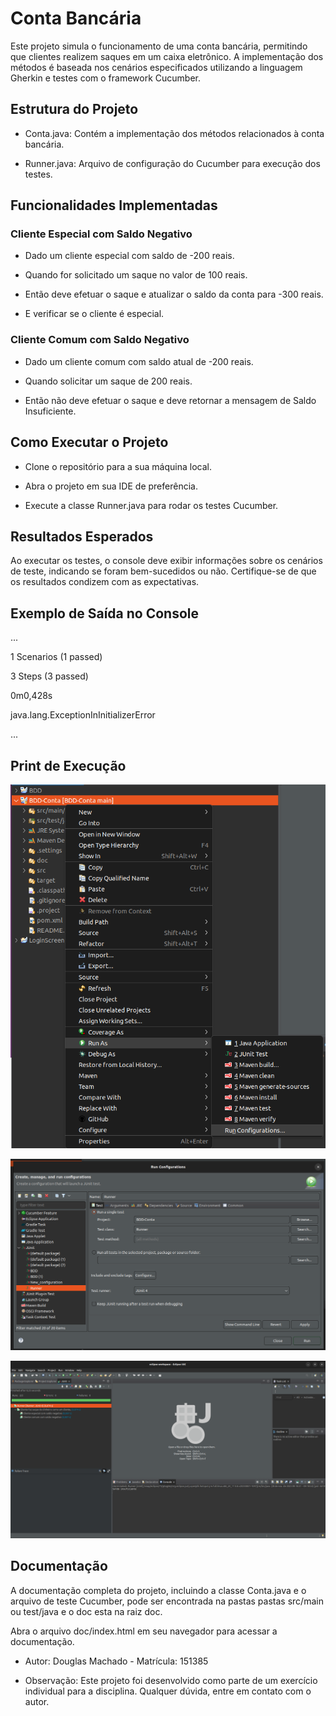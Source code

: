 
# Conta Bancária

Este projeto simula o funcionamento de uma conta bancária, permitindo que clientes realizem saques em um caixa eletrônico. A implementação dos métodos é baseada nos cenários especificados utilizando a linguagem Gherkin e testes com o framework Cucumber.

  

## Estrutura do Projeto

- Conta.java: Contém a implementação dos métodos relacionados à conta bancária.

- Runner.java: Arquivo de configuração do Cucumber para execução dos testes.

## Funcionalidades Implementadas

### Cliente Especial com Saldo Negativo

- Dado um cliente especial com saldo de -200 reais.

- Quando for solicitado um saque no valor de 100 reais.

- Então deve efetuar o saque e atualizar o saldo da conta para -300 reais.

- E verificar se o cliente é especial.

### Cliente Comum com Saldo Negativo

- Dado um cliente comum com saldo atual de -200 reais.

- Quando solicitar um saque de 200 reais.

- Então não deve efetuar o saque e deve retornar a mensagem de Saldo Insuficiente.

## Como Executar o Projeto

- Clone o repositório para a sua máquina local.

- Abra o projeto em sua IDE de preferência.

- Execute a classe Runner.java para rodar os testes Cucumber.

## Resultados Esperados

Ao executar os testes, o console deve exibir informações sobre os cenários de teste, indicando se foram bem-sucedidos ou não. Certifique-se de que os resultados condizem com as expectativas.

  

## Exemplo de Saída no Console

...

1 Scenarios (1 passed)

3 Steps (3 passed)

0m0,428s

  

java.lang.ExceptionInInitializerError

...

  

## Print de Execução

  ![Primeiro passo](./imgs/0.png)

  ![Segundo passo](./imgs/1.png)
  
  ![Terceiro passo](./imgs/2.png)

## Documentação

A documentação completa do projeto, incluindo a classe Conta.java e o arquivo de teste Cucumber, pode ser encontrada na pastas pastas src/main ou test/java e o doc esta na raiz doc.

Abra o arquivo doc/index.html em seu navegador para acessar a documentação.

  

- Autor: Douglas Machado - Matrícula: 151385

  

- Observação: Este projeto foi desenvolvido como parte de um exercício individual para a disciplina. Qualquer dúvida, entre em contato com o autor.
